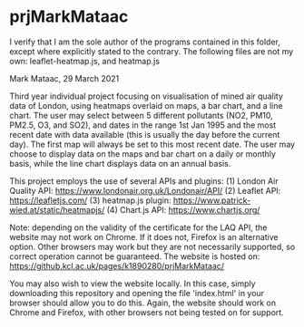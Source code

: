 # prjMarkMataac

I verify that I am the sole author of the programs contained in this folder, except where 
explicitly stated to the contrary.
The following files are not my own: leaflet-heatmap.js, and heatmap.js

Mark Mataac, 29 March 2021


Third year individual project focusing on visualisation of mined air quality data 
of London, using heatmaps overlaid on maps, a bar chart, and a line chart. 
The user may select between 5 different pollutants (NO2, PM10, PM2.5, O3, and SO2), 
and dates in the range 1st Jan 1995 and the most recent date with data available 
(this is usually the day before the current day). The first map will always be set 
to this most recent date. The user may choose to display data on the maps and bar 
chart on a daily or monthly basis, while the line chart displays data on an annual 
basis.

This project employs the use of several APIs and plugins:
(1) London Air Quality API: https://www.londonair.org.uk/Londonair/API/
(2) Leaflet API: https://leafletjs.com/
(3) heatmap.js plugin: https://www.patrick-wied.at/static/heatmapjs/
(4) Chart.js API: https://www.chartjs.org/

Note: depending on the validity of the certificate for the LAQ API, the website may 
not work on Chrome. If it does not, Firefox is an alternative option. Other browsers 
may work but they are not necessarily supported, so correct operation cannot be 
guaranteed. 
The website is hosted on: https://github.kcl.ac.uk/pages/k1890280/prjMarkMataac/

You may also wish to view the website locally. In this case, simply downloading this 
repository and opening the file 'index.html' in your browser should allow you to do this. 
Again, the website should work on Chrome and Firefox, with other browsers not being 
tested on for support.